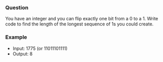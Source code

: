 ### Question

You have an integer and you can flip exactly one bit from a 0 to a 1. Write code to find the length of the longest sequence of 1s you could create.

### Example

- Input: 1775 (or 11011101111)
- Output: 8
